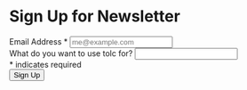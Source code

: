 # Sign Up for Newsletter #

<div id="mc_embed_signup">
  <form action="https://gmail.us1.list-manage.com/subscribe/post?u=61a322dd0db4f4d2d884afc72&amp;id=7518ea45f7" method="post" id="mc-embedded-subscribe-form" name="mc-embedded-subscribe-form" class="validate" target="_blank" novalidate>
    <div id="mc_embed_signup_scroll">
      </div>
      <div class="mc-field-group field">
        <label class="label has-text-white mt-4" for="mce-EMAIL">Email Address  <span class="asterisk">*</span>
        </label>
        <input type="email" value="" name="EMAIL" class="required email input" placeholder="me@example.com" id="mce-EMAIL">
      </div>
      <div class="mc-field-group">
      <label for="mce-FNAME" class="label has-text-white mt-4">What do you want to use tolc for?</label>
      <input type="text" value="" name="FNAME" class="input" id="mce-FNAME">
      </div>
      <div id="mce-responses" class="clear">
        <div class="response" id="mce-error-response" style="display:none"></div>
        <div class="response" id="mce-success-response" style="display:none"></div>
      </div>    <!-- real people should not fill this in and expect good things - do not remove this or risk form bot signups-->
      <div style="position: absolute; left: -5000px;" aria-hidden="true">
        <input type="text" name="b_61a322dd0db4f4d2d884afc72_7518ea45f7" tabindex="-1" value="">
      </div>
      <div class="indicates-required mt-1"><span class="asterisk">*</span> indicates required
      <div class="clear">
        <input type="submit" value="Sign Up" name="subscribe" id="sign-up" class="button red-button mt-4">
      </div>
    </div>
  </form>
</div>
<script type='text/javascript' src='//s3.amazonaws.com/downloads.mailchimp.com/js/mc-validate.js'></script><script type='text/javascript'>(function($) {window.fnames = new Array(); window.ftypes = new Array();fnames[0]='EMAIL';ftypes[0]='email';fnames[3]='ADDRESS';ftypes[3]='address';fnames[4]='PHONE';ftypes[4]='phone';fnames[1]='FNAME';ftypes[1]='text';}(jQuery));var $mcj = jQuery.noConflict(true);</script>
